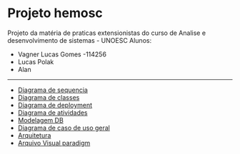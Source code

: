 # Projeto hemosc

Projeto da matéria de praticas extensionistas do curso de Analise e desenvolvimento de sistemas - UNOESC
Alunos:
* Vagner Lucas Gomes -114256
* Lucas Polak
* Alan

---
* [Diagrama de sequencia](documentacao/diagrama-sequencia.jpg)
* [Diagrama de classes](documentacao/diagrama_classes.jpg)
* [Diagrama de deployment](documentacao/diagrama_deployment.jpg)
* [Diagrama de atividades](documentacao/diagrama_de_atividade.jpg)
* [Modelagem DB](documentacao/Model_BD.jpg)
* [Diagrama de caso de uso geral](documentacao/DCU.jpg)
* [Arquitetura](documentacao/arquitetura-geral.png)
* [Arquivo Visual paradigm](seuqence-diagram.vpp)

